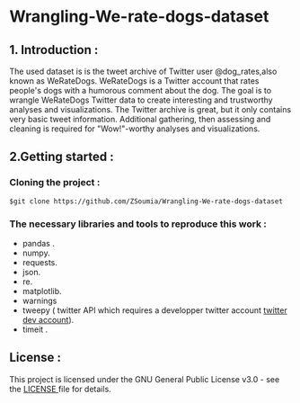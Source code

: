 # Wrangling-We-rate-dogs-dataset

## 1. Introduction : 

The used dataset is is the tweet archive of Twitter user @dog_rates,also known as WeRateDogs. 
WeRateDogs is a Twitter account that rates people's dogs with a humorous comment about the dog.
The goal is to wrangle WeRateDogs Twitter data to create interesting and trustworthy analyses and visualizations.
The Twitter archive is great, but it only contains very basic tweet information.
Additional gathering, then assessing and cleaning is required for "Wow!"-worthy analyses and visualizations.

## 2.Getting started : 
### Cloning the project : 
`
$git clone https://github.com/ZSoumia/Wrangling-We-rate-dogs-dataset
`
### The necessary libraries and tools to reproduce this work : 
- pandas .
- numpy.
- requests.
- json.
-  re.
-  matplotlib.
- warnings
- tweepy ( twitter API which requires a developper twitter account [twitter dev account](https://developer.twitter.com/en/apply-for-access.html)).
- timeit .
## License : 
This project is licensed under the GNU General Public License v3.0 - see the [LICENSE ](https://github.com/ZSoumia/Wrangling-We-rate-dogs-dataset/blob/master/LICENSE) file for details.
